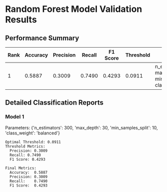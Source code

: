 # Random Forest Model Validation Results

## Performance Summary

| Rank | Accuracy | Precision | Recall | F1 Score | Threshold | Parameters |
|------|----------|-----------|---------|-----------|-----------|------------|
| 1 | 0.5887 | 0.3009 | 0.7490 | 0.4293 | 0.0911 | n_estimators=300, max_depth=30, min_samples_split=10, class_weight=balanced |

## Detailed Classification Reports

### Model 1

Parameters: {'n_estimators': 300, 'max_depth': 30, 'min_samples_split': 10, 'class_weight': 'balanced'}

```
Optimal Threshold: 0.0911
Threshold Metrics:
  Precision: 0.3009
  Recall: 0.7490
  F1 Score: 0.4293

Final Metrics:
  Accuracy:  0.5887
  Precision: 0.3009
  Recall:    0.7490
  F1 Score:  0.4293
```

